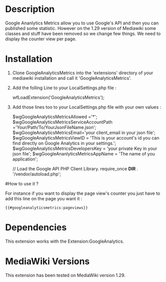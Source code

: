 # Description

Google Ananlytics Metrics allow you to use Google's API and then you can published some statistic. 
However on the 1.29 version of Mediawiki some classes and stuff have been removed so we change few things. 
We need to display the counter view per page. 
 
# Installation

1. Clone GoogleAnalyticsMetrics into the 'extensions' directory of your mediawiki installation and call it 'GoogleAnalyticsMetrics'.

2. Add the folling Line to your LocalSettings.php file :

    wfLoadExtension('GoogleAnalyticsMetrics');

3. Add those lines too to your LocalSettings.php file with your own values : 

	$wgGoogleAnalyticsMetricsAllowed ='*';
	$wgGoogleAnalyticsMetricsServiceAccountPath ='Your/Path/To/YourJsonFileName.json';
	$wgGoogleAnalyticsMetricsEmail='your client_email in your json file';
	$wgGoogleAnalyticsMetricsViewID = 'This is your account's id you can find directly on Google Analytics in your settings.';
	$wgGoogleAnalyticsMetricsDevelopersKey = 'your private Key in your json file';
	$wgGoogleAnanlyticsMetricsAppName = 'The name of you application';

	// Load the Google API PHP Client Library.
	require_once __DIR__ . '/vendor/autoload.php';
	
#How to use it ? 

For instance if you want to display the page view's counter you just have to add this line on the page you want it : 

	{{#googleanalyticsmetrics:pageviews}} 
	
# Dependencies	

This extension works with the Extension:GoogleAnalytics.

# MediaWiki Versions

This extension has been tested on MediaWiki version 1.29.